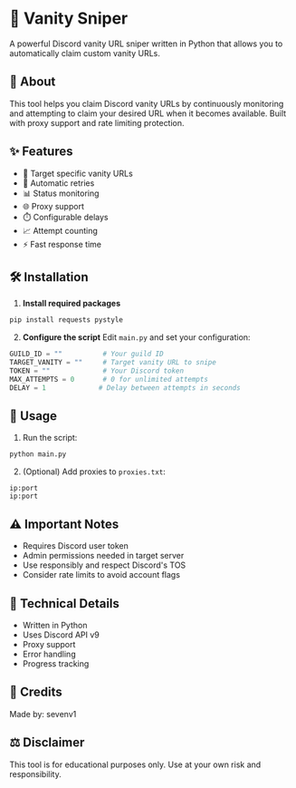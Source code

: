 # 🚀 Vanity Sniper
A powerful Discord vanity URL sniper written in Python that allows you to automatically claim custom vanity URLs.

## 📖 About
This tool helps you claim Discord vanity URLs by continuously monitoring and attempting to claim your desired URL when it becomes available. Built with proxy support and rate limiting protection.

## ✨ Features
- 🎯 Target specific vanity URLs
- 🔄 Automatic retries
- 📊 Status monitoring
- 🌐 Proxy support
- ⏱️ Configurable delays
- 📈 Attempt counting
- ⚡ Fast response time

## 🛠️ Installation

1. **Install required packages**
```bash
pip install requests pystyle
```

2. **Configure the script**
Edit `main.py` and set your configuration:
```python
GUILD_ID = ""          # Your guild ID
TARGET_VANITY = ""     # Target vanity URL to snipe
TOKEN = ""             # Your Discord token
MAX_ATTEMPTS = 0       # 0 for unlimited attempts
DELAY = 1             # Delay between attempts in seconds
```

## 📝 Usage

1. Run the script:
```bash
python main.py
```

2. (Optional) Add proxies to `proxies.txt`:
```
ip:port
ip:port
```

## ⚠️ Important Notes
- Requires Discord user token
- Admin permissions needed in target server
- Use responsibly and respect Discord's TOS
- Consider rate limits to avoid account flags

## 🔧 Technical Details
- Written in Python
- Uses Discord API v9
- Proxy support
- Error handling
- Progress tracking

## 🤝 Credits
Made by: sevenv1

## ⚖️ Disclaimer
This tool is for educational purposes only. Use at your own risk and responsibility.
